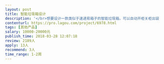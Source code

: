 ```yaml
---                
layout: post       
title: 智能垃圾箱设计           
description: '</br>想要设计一款类似于速递易箱子的智能垃圾箱，可以自动开柜关柜出袋投递，还有和软件连接的屏幕以及交互系统</br>'     
contenturl: https://pro.lagou.com/project/6978.html      
tags: [其他产品]            
salary: 10000-20000元          
publish_time: 2018-03-28 12:07:18         
review: 2189人                   
apply: 13人                   
recommend: 3人                   
time_range: 1-2周              
---                 
```

